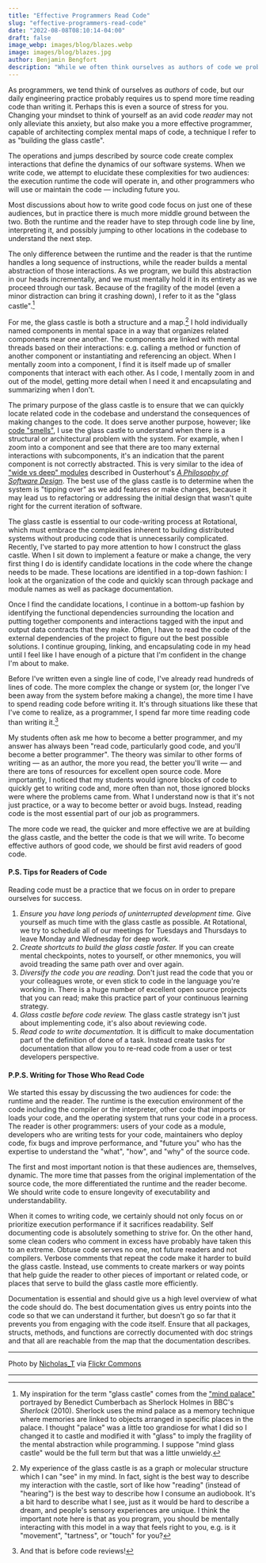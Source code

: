 ```yaml
---
title: "Effective Programmers Read Code"
slug: "effective-programmers-read-code"
date: "2022-08-08T08:10:14-04:00"
draft: false
image_webp: images/blog/blazes.webp
image: images/blog/blazes.jpg
author: Benjamin Bengfort
description: "While we often think ourselves as authors of code we probably spend more time reading code than writing it. Changing our mindset to think of ourselves as avid code readers will make us more effective programmers."
---
```


As programmers, we tend think of ourselves as *authors* of code, but our daily engineering practice probably requires us to spend more time reading code than writing it. Perhaps this is even a source of stress for you. Changing your mindset to think of yourself as an avid code *reader* may not only alleviate this anxiety, but also make you a more effective programmer, capable of architecting complex mental maps of code, a technique I refer to as "building the glass castle".

<!--more-->

The operations and jumps described by source code create complex interactions that define the dynamics of our software systems. When we write code, we attempt to elucidate these complexities for two audiences: the execution runtime the code will operate in, and other programmers who will use or maintain the code &mdash; including future you.

Most discussions about how to write good code focus on just one of these audiences, but in practice there is much more middle ground between the two. Both the runtime and the reader have to step through code line by line, interpreting it, and possibly jumping to other locations in the codebase to understand the next step.

The only difference between the runtime and the reader is that the runtime handles a long sequence of instructions, while the reader builds a mental abstraction of those interactions. As we program, we build this abstraction in our heads incrementally, and we must mentally hold it in its entirety as we proceed through our task. Because of the fragility of the model (even a minor distraction can bring it crashing down), I refer to it as the "glass castle".[^1]

For me, the glass castle is both a structure and a map.[^2] I hold individually named components in mental space in a way that organizes related components near one another. The components are linked with mental threads based on their interactions: e.g. calling a method or function of another component or instantiating and referencing an object. When I mentally zoom into a component, I find it is itself made up of smaller components that interact with each other. As I code, I mentally zoom in and out of the model, getting more detail when I need it and encapsulating and summarizing when I don't.

The primary purpose of the glass castle is to ensure that we can quickly locate related code in the codebase and understand the consequences of making changes to the code. It does serve another purpose, however; like [code "smells"](https://martinfowler.com/bliki/CodeSmell.html), I use the glass castle to understand when there is a structural or architectural problem with the system. For example, when I zoom into a component and see that there are too many external interactions with subcomponents, it's an indication that the parent component is not correctly abstracted. This is very similar to the idea of ["wide vs deep" modules](https://nakabonne.dev/posts/depth-of-module/) described in Ousterhout's [_A Philosophy of Software Design_](https://web.stanford.edu/~ouster/cgi-bin/book.php). The best use of the glass castle is to determine when the system is "tipping over" as we add features or make changes, because it may lead us to refactoring or addressing the initial design that wasn't quite right for the current iteration of software.

The glass castle is essential to our code-writing process at Rotational, which must embrace the complexities inherent to building distributed systems without producing code that is unnecessarily complicated. Recently, I've started to pay more attention to how I construct the glass castle. When I sit down to implement a feature or make a change, the very first thing I do is identify candidate locations in the code where the change needs to be made. These locations are identified in a top-down fashion: I look at the organization of the code and quickly scan through package and module names as well as package documentation.

Once I find the candidate locations, I continue in a bottom-up fashion by identifying the functional dependencies surrounding the location and putting together components and interactions tagged with the input and output data contracts that they make. Often, I have to read the code of the external dependencies of the project to figure out the best possible solutions. I continue grouping, linking, and encapsulating code in my head until I feel like I have enough of a picture that I'm confident in the change I'm about to make.

Before I've written even a single line of code, I've already read hundreds of lines of code. The more complex the change or system (or, the longer I've been away from the system before making a change), the more time I have to spend reading code before writing it. It's through situations like these that I've come to realize, as a programmer, I spend far more time reading code than writing it.[^3]

My students often ask me how to become a better programmer, and my answer has always been "read code, particularly good code, and you'll become a better programmer". The theory was similar to other forms of writing &mdash; as an author, the more you read, the better you'll write &mdash; and there are tons of resources for excellent open source code. More importantly, I noticed that my students would ignore blocks of code to quickly get to writing code and, more often than not, those ignored blocks were where the problems came from. What I understand now is that it's not just practice, or a way to become better or avoid bugs. Instead, reading code is the most essential part of our job as programmers.

The more code we read, the quicker and more effective we are at building the glass castle, and the better the code is that we will write. To become effective authors of good code, we should be first avid readers of good code.

#### P.S. Tips for Readers of Code

Reading code must be a practice that we focus on in order to prepare ourselves for success.

1. _Ensure you have long periods of uninterrupted development time._ Give yourself as much time with the glass castle as possible. At Rotational, we try to schedule all of our meetings for Tuesdays and Thursdays to leave Monday and Wednesday for deep work.
2. _Create shortcuts to build the glass castle faster._ If you can create mental checkpoints, notes to yourself, or other mnemonics, you will avoid treading the same path over and over again.
3. _Diversify the code you are reading._ Don't just read the code that you or your colleagues wrote, or even stick to code in the language you're working in. There is a huge number of excellent open source projects that you can read; make this practice part of your continuous learning strategy.
4. _Glass castle before code review._ The glass castle strategy isn't just about implementing code, it's also about reviewing code.
5. _Read code to write documentation._ It is difficult to make documentation part of the definition of done of a task. Instead create tasks for documentation that allow you to re-read code from a user or test developers perspective.

#### P.P.S. Writing for Those Who Read Code

We started this essay by discussing the two audiences for code: the runtime and the reader. The runtime is the execution environment of the code including the compiler or the interpreter, other code that imports or loads your code, and the operating system that runs your code in a process. The reader is other programmers: users of your code as a module, developers who are writing tests for your code, maintainers who deploy code, fix bugs and improve performance, and "future you" who has the expertise to understand the "what", "how", and "why" of the source code.

The first and most important notion is that these audiences are, themselves, dynamic. The more time that passes from the original implementation of the source code, the more differentiated the runtime and the reader become. We should write code to ensure longevity of executability and understandability.

When it comes to writing code, we certainly should not only focus on or prioritize execution performance if it sacrifices readability. Self documenting code is absolutely something to strive for. On the other hand, some clean coders who comment in excess have probably have taken this to an extreme. Obtuse code serves no one, not future readers and not compilers. Verbose comments that repeat the code make it harder to build the glass castle. Instead, use comments to create markers or way points that help guide the reader to other pieces of important or related code, or places that serve to build the glass castle more efficiently.

Documentation is essential and should give us a high level overview of what the code should do. The best documentation gives us entry points into the code so that we can understand it further, but doesn't go so far that it prevents you from engaging with the code itself. Ensure that all packages, structs, methods, and functions are correctly documented with doc strings and that all are reachable from the map that the documentation describes.

***

Photo by [Nicholas_T](https://www.flickr.com/photos/nicholas_t/) via [Flickr Commons](https://flic.kr/p/NFnpAu)

***


[^1]: My inspiration for the term "glass castle" comes from the ["mind palace"](https://www.smithsonianmag.com/arts-culture/secrets-sherlocks-mind-palace-180949567/) portrayed by Benedict Cumberbach as Sherlock Holmes in BBC's _Sherlock_ (2010). Sherlock uses the mind palace as a memory technique where memories are linked to objects arranged in specific places in the palace. I thought "palace" was a little too grandiose for what I did so I changed it to castle and modified it with "glass" to imply the fragility of the mental abstraction while programming. I suppose "mind glass castle" would be the full term but that was a little unwieldy.

[^2]: My experience of the glass castle is as a graph or molecular structure which I can "see" in my mind. In fact, sight is the best way to describe my interaction with the castle, sort of like how "reading" (instead of "hearing") is the best way to describe how I consume an audiobook. It's a bit hard to describe what I see, just as it would be hard to describe a dream, and people's sensory experiences are unique. I think the important note here is that as you program, you should be mentally interacting with this model in a way that feels right to you, e.g. is it "movement", "tartness", or "touch" for you?

[^3]: And that is before code reviews!